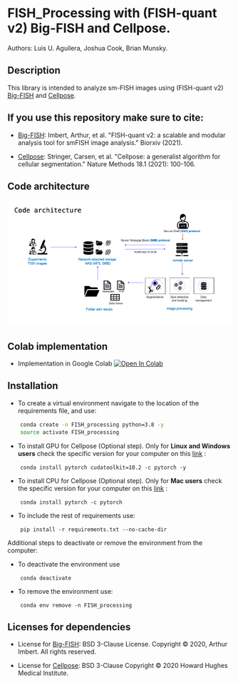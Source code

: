 # FISH_Processing with (FISH-quant v2) Big-FISH and Cellpose.

Authors: Luis U. Aguilera, Joshua Cook, Brian Munsky.

## Description

This library is intended to analyze sm-FISH images using (FISH-quant v2) [Big-FISH](https://github.com/fish-quant/big-fish) and [Cellpose](https://github.com/MouseLand/cellpose).

## If you use this repository make sure to cite:

- [Big-FISH](https://github.com/fish-quant/big-fish):
Imbert, Arthur, et al. "FISH-quant v2: a scalable and modular analysis tool for smFISH image analysis." Biorxiv (2021).

- [Cellpose](https://github.com/MouseLand/cellpose):
 Stringer, Carsen, et al. "Cellpose: a generalist algorithm for cellular segmentation." Nature Methods 18.1 (2021): 100-106.


## Code architecture

<img src= https://github.com/MunskyGroup/FISH_Processing/raw/main/docs/code_architecture.png alt="drawing" width="1200"/>

## Colab implementation

 * Implementation in Google Colab [![Open In Colab](https://colab.research.google.com/assets/colab-badge.svg)]( https://colab.research.google.com/drive/1CQx4e5MQ0ZsZSQgqtLzVVh53dAg4uaQj?usp=sharing)


## Installation

* To create a virtual environment navigate to the location of the requirements file, and use:
```bash
    conda create -n FISH_processing python=3.8 -y
    source activate FISH_processing
```
* To install GPU for Cellpose (Optional step). Only for **Linux and Windows users** check the specific version for your computer on this [link]( https://pytorch.org/get-started/locally/) :
```
    conda install pytorch cudatoolkit=10.2 -c pytorch -y
```
* To install CPU for Cellpose (Optional step). Only for **Mac users** check the specific version for your computer on this [link]( https://pytorch.org/get-started/locally/) :
```
    conda install pytorch -c pytorch
```
* To include the rest of requirements use:
```
    pip install -r requirements.txt --no-cache-dir
```
Additional steps to deactivate or remove the environment from the computer:
* To deactivate the environment use
```
    conda deactivate
```
* To remove the environment use:
```
    conda env remove -n FISH_processing
```

## Licenses for dependencies

- License for [Big-FISH](https://github.com/fish-quant/big-fish): BSD 3-Clause License. Copyright © 2020, Arthur Imbert. All rights reserved.

- License for [Cellpose](https://github.com/MouseLand/cellpose): BSD 3-Clause Copyright © 2020 Howard Hughes Medical Institute. 
